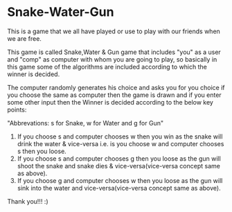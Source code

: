 # Snake-Water-Gun
This is a game that we all have played or use to play with our friends when we are free.

This game is called Snake,Water & Gun game that includes "you" as a user and "comp" as computer with whom you are going to play, so basically in this game some of the algorithms are included according to which the winner is decided.

The computer randomly generates his choice and asks you for you choice if you choose the same as computer then the game is drawn and if you enter some other input then the Winner is decided according to the below key points:

"Abbrevations: s for Snake, w for Water and g for Gun"
1. If you choose s and computer chooses w then you win as the snake will drink the water & vice-versa i.e. is you choose w and computer chooses s then you loose.
2. If you choose s and computer chooses g then you loose as the gun will shoot the snake and snake dies & vice-versa(vice-versa concept same as above).
3. If you choose g and computer chooses w then you loose as the gun will sink into the water and vice-versa(vice-versa concept same as above).

Thank you!!! :)
